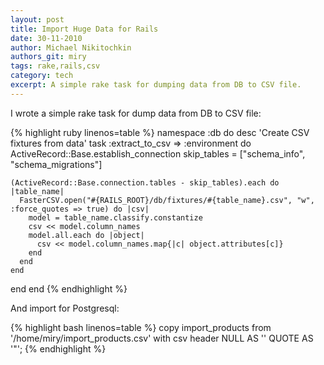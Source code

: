 ```yaml
---
layout: post
title: Import Huge Data for Rails
date: 30-11-2010
author: Michael Nikitochkin
authors_git: miry
tags: rake,rails,csv
category: tech
excerpt: A simple rake task for dumping data from DB to CSV file. 
---
```


I wrote a simple rake task for dump data from DB to CSV file:

{% highlight ruby linenos=table %}
namespace :db do
  desc 'Create CSV fixtures from data'
  task :extract_to_csv => :environment do
    ActiveRecord::Base.establish_connection
    skip_tables = ["schema_info", "schema_migrations"]

    (ActiveRecord::Base.connection.tables - skip_tables).each do |table_name|
      FasterCSV.open("#{RAILS_ROOT}/db/fixtures/#{table_name}.csv", "w", :force_quotes => true) do |csv|
        model = table_name.classify.constantize
        csv << model.column_names
        model.all.each do |object|
          csv << model.column_names.map{|c| object.attributes[c]}
        end
      end
    end
  end
end
{% endhighlight %}

And import for Postgresql:

{% highlight bash linenos=table %}
copy import_products from '/home/miry/import_products.csv'
  with csv header NULL AS '' QUOTE  AS  '"';
{% endhighlight %}


